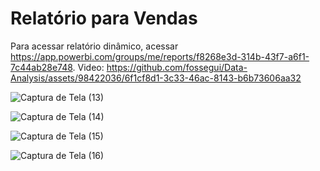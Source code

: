 # Relatório para Vendas

Para acessar relatório dinâmico, acessar https://app.powerbi.com/groups/me/reports/f8268e3d-314b-43f7-a6f1-7c44ab28e748.
Video: https://github.com/fossegui/Data-Analysis/assets/98422036/6f1cf8d1-3c33-46ac-8143-b6b73606aa32

![Captura de Tela (13)](https://github.com/fossegui/Data-Analysis/assets/98422036/b60539a3-4bd5-4c5e-9b04-ace8521743c6)

![Captura de Tela (14)](https://github.com/fossegui/Data-Analysis/assets/98422036/4ecc39b6-ceec-4a6f-beb7-f6db2bc8fc45)

![Captura de Tela (15)](https://github.com/fossegui/Data-Analysis/assets/98422036/37d72aa1-fe44-45d2-a792-ccc3b332e067)

![Captura de Tela (16)](https://github.com/fossegui/Data-Analysis/assets/98422036/32129184-fa1a-449b-9749-25c6a7111552)


